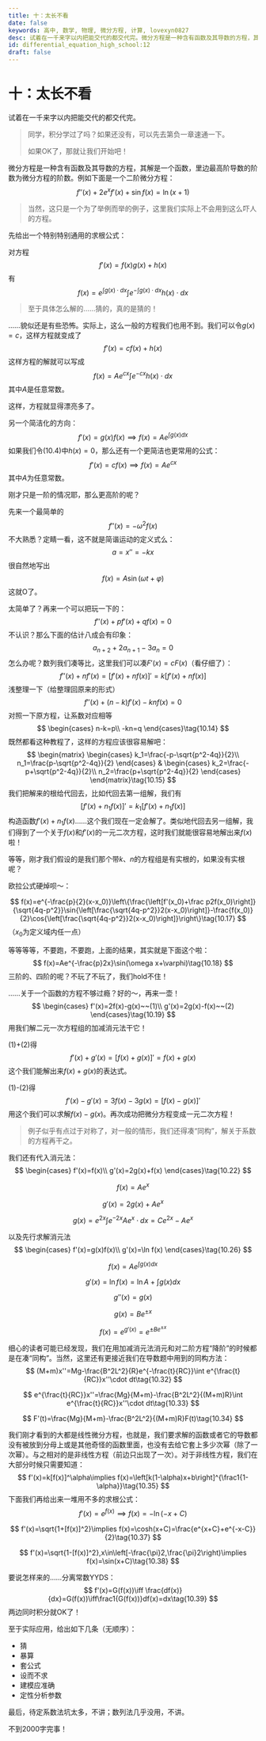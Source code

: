 ```yaml
---
title: 十：太长不看
date: false
keywords: 高中, 数学, 物理, 微分方程, 计算, lovexyn0827
desc: 试着在一千来字以内把能交代的都交代完。微分方程是一种含有函数及其导数的方程，其解是一个函数，里边最高阶导数的阶数为微分方程的阶数。例如下面是一个二阶微分方程：先给出一个特别特别通用的求根公式：
id: differential_equation_high_school:12
draft: false
---
```


# 十：太长不看

试着在一千来字以内把能交代的都交代完。

> 同学，积分学过了吗？如果还没有，可以先去第负一章速通一下。
>
> 如果OK了，那就让我们开始吧！

微分方程是一种含有函数及其导数的方程，其解是一个函数，里边最高阶导数的阶数为微分方程的阶数。例如下面是一个二阶微分方程：
$$
f''(x)+2e^xf'(x)+\sin f(x)=\ln (x+1)\tag{10.1}
$$

> 当然，这只是一个为了举例而举的例子，这里我们实际上不会用到这么吓人的方程。

先给出一个特别特别通用的求根公式：

对方程
$$
f'(x)=f(x)g(x)+h(x)\tag{10.2}
$$
有
$$
f(x)=e^{\int g(x)\cdot dx}\int e^{-\int g(x)\cdot dx}h(x)\cdot dx\tag{10.3}
$$

> 至于具体怎么解的……猜的，真的是猜的！

……貌似还是有些恐怖。实际上，这么一般的方程我们也用不到。我们可以令$g(x)=c$，这样方程就变成了
$$
f'(x)=cf(x)+h(x)\tag{10.4}
$$
这样方程的解就可以写成
$$
f(x)=Ae^{cx}\int e^{-cx}h(x)\cdot dx\tag{10.5}
$$
其中$A$是任意常数。

这样，方程就显得漂亮多了。

另一个简洁化的方向：
$$
f'(x)=g(x)f(x)\tag{10.5.1}\implies f(x)=Ae^{\int g(x)dx}
$$
如果我们令$(10.4)$中$h(x)=0$，那么还有一个更简洁也更常用的公式：
$$
f'(x)=cf(x)\implies f(x)=Ae^{cx}\tag{10.6}
$$
其中$A$为任意常数。

刚才只是一阶的情况耶，那么更高阶的呢？

先来一个最简单的
$$
f''(x)=-\omega^2f(x)\tag{10.7}
$$
不大熟悉？定睛一看，这不就是简谐运动的定义式么：
$$
a=x''=-kx\tag{10.8}
$$
很自然地写出
$$
f(x)=A\sin{(\omega t+\varphi)}\tag{10.9}
$$
这就O了。

太简单了？再来一个可以把玩一下的：
$$
f''(x)+pf'(x)+qf(x)=0\tag{10.10}
$$
不认识？那么下面的估计八成会有印象：
$$
a_{n+2}+2a_{n+1}-3a_n=0\tag{10.11}
$$
怎么办呢？数列我们凑等比，这里我们可以凑$F'(x)=cF(x)$（看仔细了）：
$$
f''(x)+nf'(x)=[f'(x)+nf(x)]'=k[f'(x)+nf(x)]\tag{10.12}
$$
浅整理一下（给整理回原来的形式）
$$
f''(x)+(n-k)f'(x)-knf(x)=0\tag{10.13}
$$
对照一下原方程，让系数对应相等
$$
\begin{cases}
n-k=p\\
-kn=q
\end{cases}\tag{10.14}
$$
既然都看这种教程了，这样的方程应该很容易解吧：
$$
\begin{matrix}
\begin{cases}
k_1=\frac{-p-\sqrt{p^2-4q}}{2}\\
n_1=\frac{p-\sqrt{p^2-4q}}{2}
\end{cases}
&
\begin{cases}
k_2=\frac{-p+\sqrt{p^2-4q}}{2}\\
n_2=\frac{p+\sqrt{p^2-4q}}{2}
\end{cases}
\end{matrix}\tag{10.15}
$$
我们把解来的根给代回去，比如代回去第一组解，我们有
$$
[f'(x)+n_1f(x)]'=k_1[f'(x)+n_1f(x)]\tag{10.16}
$$
构造函数$f'(x)+n_1f(x)$……这个我们现在一定会解了。类似地代回去另一组解，我们得到了一个关于$f(x)$和$f'(x)$的一元二次方程，这时我们就能很容易地解出来$f(x)$啦！

等等，刚才我们假设的是我们那个带$k$、$n$的方程组是有实根的，如果没有实根呢？

欧拉公式硬焯呗～：

$$
f(x)=e^{-\frac{p}{2}(x-x_0)}\left\{\frac{\left[f'(x_0)+\frac p2f(x_0)\right]}{\sqrt{4q-p^2}}\sin{\left[\frac{\sqrt{4q-p^2}}2(x-x_0)\right]}-\frac{f(x_0)}{2}\cos{\left[\frac{\sqrt{4q-p^2}}2(x-x_0)\right]}\right\}\tag{10.17}
$$
（$x_0$为定义域内任一点）

等等等等，不要跑，不要跑，上面的结果，其实就是下面这个啦：
$$
f(x)=Ae^{-\frac{p}2x}\sin(\omega x+\varphi)\tag{10.18}
$$
三阶的、四阶的呢？不玩了不玩了，我们hold不住！

……关于一个函数的方程不够过瘾？好的～，再来一壶！
$$
\begin{cases}
f'(x)=2f(x)-g(x)~~(1)\\
g'(x)=2g(x)-f(x)~~(2)
\end{cases}\tag{10.19}
$$
用我们解二元一次方程组的加减消元法干它！

(1)+(2)得
$$
f'(x)+g'(x)=[f(x)+g(x)]'=f(x)+g(x)\tag{10.20}
$$
这个我们能解出来$f(x)+g(x)$的表达式。

(1)-(2)得
$$
f'(x)-g'(x)=3f(x)-3g(x)=[f(x)-g(x)]'\tag{10.21}
$$
用这个我们可以求解$f(x)-g(x)$。再次成功把微分方程变成一元二次方程！

> 例子似乎有点过于对称了，对一般的情形，我们还得凑“同构”，解关于系数的方程再干之。

我们还有代入消元法：
$$
\begin{cases}
f'(x)=f(x)\\
g'(x)=2g(x)+f(x)
\end{cases}\tag{10.22}
$$

$$
f(x)=Ae^x\tag{10.23}
$$

$$
g'(x)=2g(x)+Ae^{x}\tag{10.24}
$$

$$
g(x)=e^{2x}\int e^{-2x}Ae^x\cdot dx=Ce^{2x}-Ae^{x}\tag{10.25}
$$

以及先行求解消元法
$$
\begin{cases}
f'(x)=g(x)f(x)\\
g'(x)=\ln f(x)
\end{cases}\tag{10.26}
$$

$$
f(x)=Ae^{\int g(x)dx}\tag{10.27}
$$

$$
g'(x)=\ln f(x)=\ln A+\int g(x)dx\tag{10.28}
$$

$$
g''(x)=g(x)\tag{10.29}
$$

$$
g(x)=Be^{\pm x}\tag{10.30}
$$

$$
f(x)=e^{g'(x)}=e^{\pm Be^{\pm x}}\tag{10.31}
$$

细心的读者可能已经发现，我们在用加减消元法消元和对二阶方程“降阶”的时候都是在凑“同构”。当然，这里还有更接近我们在导数题中用到的同构方法：
$$
(M+m)x''=Mg-\frac{B^2L^2}{R}e^{-\frac{t}{RC}}\int e^{\frac{t}{RC}}x''\cdot dt\tag{10.32}
$$

$$
e^{\frac{t}{RC}}x''=\frac{Mg}{M+m}-\frac{B^2L^2}{(M+m)R}\int e^{\frac{t}{RC}}x''\cdot dt\tag{10.33}
$$

$$
F'(t)=\frac{Mg}{M+m}-\frac{B^2L^2}{(M+m)R}F(t)\tag{10.34}
$$

我们刚才看到的大都是线性微分方程，也就是，我们要求解的函数或者它的导数都没有被放到分母上或是其他奇怪的函数里面，也没有去给它套上多少次幂（除了一次幂）。与之相对的是非线性方程（前边只出现了一次）。对于非线性方程，我们在大部分时候只需要知道：
$$
f'(x)=k[f(x)]^\alpha\implies f(x)=\left[k(1-\alpha)x+b\right]^{\frac1{1-\alpha}}\tag{10.35}
$$
下面我们再给出来一堆用不多的求根公式：
$$
f'(x)=e^{f(x)}\implies f(x)=-\ln (-x+C)\tag{10.36}
$$

$$
f'(x)=\sqrt{1+[f(x)]^2}\implies f(x)=\cosh(x+C)=\frac{e^{x+C}+e^{-x-C}}{2}\tag{10.37}
$$

$$
f'(x)=\sqrt{1-[f(x)]^2},x\in\left[-\frac{\pi}2,\frac{\pi}2\right)\implies f(x)=\sin(x+C)\tag{10.38}
$$

要说怎样来的……分离常数YYDS：
$$
f'(x)=G(f(x))\iff \frac{df(x)}{dx}=G(f(x))\iff\frac1{G(f(x))}df(x)=dx\tag{10.39}
$$
两边同时积分就OK了！

至于实际应用，给出如下几条（无顺序）：

- 猜
- 暴算
- 套公式
- 设而不求
- 建模应准确
- 定性分析参数

最后，待定系数法坑太多，不讲；数列法几乎没用，不讲。

不到2000字完事！

